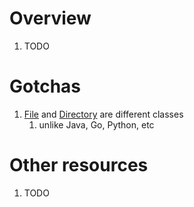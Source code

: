 # Overview
1. TODO


# Gotchas
1. [File](https://api.dart.dev/stable/2.18.2/dart-io/File-class.html) and [Directory](https://api.dart.dev/stable/2.18.2/dart-io/Directory-class.html) are different classes
    1. unlike Java, Go, Python, etc


# Other resources
1. TODO

